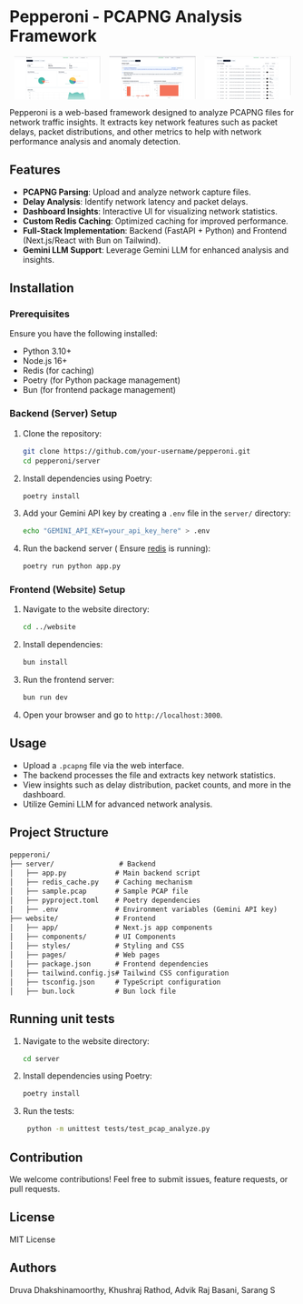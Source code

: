 # Pepperoni - PCAPNG Analysis Framework

<div style="display: flex; justify-content: space-around;">
  <img src="./assets/homepage.png" alt="Image 1" style="width: 30%;">
  <img src="./assets/analysis.png" alt="Image 2" style="width: 30%;">
  <img src="./assets/packet_analysis.png" alt="Image 3" style="width: 30%;">
</div>

Pepperoni is a web-based framework designed to analyze PCAPNG files for network traffic insights. It extracts key network features such as packet delays, packet distributions, and other metrics to help with network performance analysis and anomaly detection.

## Features

- **PCAPNG Parsing**: Upload and analyze network capture files.
- **Delay Analysis**: Identify network latency and packet delays.
- **Dashboard Insights**: Interactive UI for visualizing network statistics.
- **Custom Redis Caching**: Optimized caching for improved performance.
- **Full-Stack Implementation**: Backend (FastAPI + Python) and Frontend (Next.js/React with Bun on Tailwind).
- **Gemini LLM Support**: Leverage Gemini LLM for enhanced analysis and insights.

## Installation

### Prerequisites

Ensure you have the following installed:

- Python 3.10+
- Node.js 16+
- Redis (for caching)
- Poetry (for Python package management)
- Bun (for frontend package management)

### Backend (Server) Setup

1. Clone the repository:
   ```bash
   git clone https://github.com/your-username/pepperoni.git
   cd pepperoni/server
   ```
2. Install dependencies using Poetry:
   ```bash
   poetry install
   ```
3. Add your Gemini API key by creating a `.env` file in the `server/` directory:
   ```bash
   echo "GEMINI_API_KEY=your_api_key_here" > .env
   ```
4. Run the backend server ( Ensure [redis](https://wiki.archlinux.org/title/Redis) is running):
   ```bash
   poetry run python app.py
   ```

### Frontend (Website) Setup

1. Navigate to the website directory:
   ```bash
   cd ../website
   ```
2. Install dependencies:
   ```bash
   bun install
   ```
3. Run the frontend server:
   ```bash
   bun run dev
   ```
4. Open your browser and go to `http://localhost:3000`.

## Usage

- Upload a `.pcapng` file via the web interface.
- The backend processes the file and extracts key network statistics.
- View insights such as delay distribution, packet counts, and more in the dashboard.
- Utilize Gemini LLM for advanced network analysis.

## Project Structure

```
pepperoni/
├── server/                # Backend
│   ├── app.py            # Main backend script
│   ├── redis_cache.py    # Caching mechanism
│   ├── sample.pcap       # Sample PCAP file
│   ├── pyproject.toml    # Poetry dependencies
│   ├── .env              # Environment variables (Gemini API key)
├── website/              # Frontend
│   ├── app/              # Next.js app components
│   ├── components/       # UI Components
│   ├── styles/           # Styling and CSS
│   ├── pages/            # Web pages
│   ├── package.json      # Frontend dependencies
│   ├── tailwind.config.js# Tailwind CSS configuration
│   ├── tsconfig.json     # TypeScript configuration
│   ├── bun.lock          # Bun lock file
```

## Running unit tests

1. Navigate to the website directory:
   ```bash
   cd server
   ```
2. Install dependencies using Poetry:
   ```bash
   poetry install
   ```
3. Run the tests:
   ```bash
    python -m unittest tests/test_pcap_analyze.py
   ```


## Contribution

We welcome contributions! Feel free to submit issues, feature requests, or pull requests.

## License

MIT License

## Authors
Druva Dhakshinamoorthy, Khushraj Rathod, Advik Raj Basani, Sarang S
